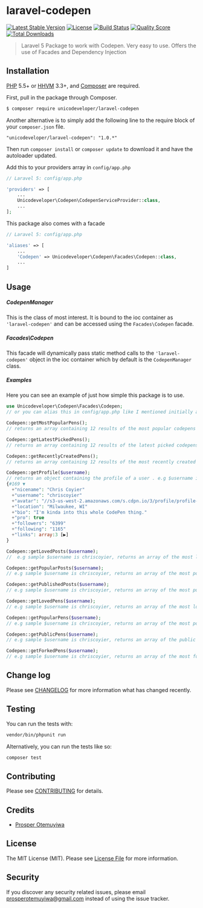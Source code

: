 # laravel-codepen

[![Latest Stable Version](https://poser.pugx.org/unicodeveloper/laravel-codepen/v/stable.svg)](https://packagist.org/packages/unicodeveloper/laravel-codepen)
[![License](https://poser.pugx.org/unicodeveloper/laravel-codepen/license.svg)](LICENSE.md)
[![Build Status](https://img.shields.io/travis/unicodeveloper/laravel-codepen.svg)](https://travis-ci.org/unicodeveloper/laravel-codepen)
[![Quality Score](https://img.shields.io/scrutinizer/g/unicodeveloper/laravel-codepen.svg?style=flat-square)](https://scrutinizer-ci.com/g/unicodeveloper/laravel-codepen)
[![Total Downloads](https://img.shields.io/packagist/dt/unicodeveloper/laravel-codepen.svg?style=flat-square)](https://packagist.org/packages/unicodeveloper/laravel-codepen)

> Laravel 5 Package to work with Codepen. Very easy to use. Offers the use of Facades and Dependency Injection

## Installation

[PHP](https://php.net) 5.5+ or [HHVM](http://hhvm.com) 3.3+, and [Composer](https://getcomposer.org) are required.

First, pull in the package through Composer.

``` bash
$ composer require unicodeveloper/laravel-codepen
```

Another alternative is to simply add the following line to the require block of your `composer.json` file.

```
"unicodeveloper/laravel-codepen": "1.0.*"
```

Then run `composer install` or `composer update` to download it and have the autoloader updated.

Add this to your providers array in `config/app.php`

```php
// Laravel 5: config/app.php

'providers' => [
    ...
    Unicodeveloper\Codepen\CodepenServiceProvider::class,
    ...
];
```

This package also comes with a facade

```php
// Laravel 5: config/app.php

'aliases' => [
    ...
    'Codepen' => Unicodeveloper\Codepen\Facades\Codepen::class,
    ...
]
```

## Usage

##### CodepenManager

This is the class of most interest. It is bound to the ioc container as `'laravel-codepen'` and can be accessed using the `Facades\Codepen` facade.

##### Facades\Codepen

This facade will dynamically pass static method calls to the `'laravel-codepen'` object in the ioc container which by default is the `CodepenManager` class.

##### Examples

Here you can see an example of just how simple this package is to use.

```php
use Unicodeveloper\Codepen\Facades\Codepen;
// or you can alias this in config/app.php like I mentioned initially above

Codepen::getMostPopularPens();
// returns an array containing 12 results of the most popular codepens

Codepen::getLatestPickedPens();
// returns an array containing 12 results of the latest picked codepens

Codepen::getRecentlyCreatedPens();
// returns an array containing 12 results of the most recently created codepens

Codepen::getProfile($username);
// returns an object containing the profile of a user . e.g $username is chriscoyier
{#169 ▼
  +"nicename": "Chris Coyier"
  +"username": "chriscoyier"
  +"avatar": "//s3-us-west-2.amazonaws.com/s.cdpn.io/3/profile/profile-512_22.jpg"
  +"location": "Milwaukee, WI"
  +"bio": "I'm kinda into this whole CodePen thing."
  +"pro": true
  +"followers": "6399"
  +"following": "1165"
  +"links": array:3 [▶]
}

Codepen::getLovedPosts($username);
//  e.g sample $username is chriscoyier, returns an array of the most loved posts belonging to chriscoyier

Codepen::getPopularPosts($username);
// e.g sample $username is chriscoyier, returns an array of the most popular posts belonging to chriscoyier

Codepen::getPublishedPosts($username);
// e.g sample $username is chriscoyier, returns an array of the most published posts belonging to chriscoyier

Codepen::getLovedPens($username);
// e.g sample $username is chriscoyier, returns an array of the most loved pens belonging to chriscoyier

Codepen::getPopularPens($username);
// e.g sample $username is chriscoyier, returns an array of the most popular pens belonging to chriscoyier

Codepen::getPublicPens($username);
// e.g sample $username is chriscoyier, returns an array of the public pens belonging to chriscoyier

Codepen::getForkedPens($username);
// e.g sample $username is chriscoyier, returns an array of the most forked pens belonging to chriscoyier

```

## Change log

Please see [CHANGELOG](CHANGELOG.md) for more information what has changed recently.

## Testing

You can run the tests with:

```bash
vendor/bin/phpunit run
```

Alternatively, you can run the tests like so:

```bash
composer test
```

## Contributing

Please see [CONTRIBUTING](CONTRIBUTING.md) for details.

## Credits

- [Prosper Otemuyiwa](https://twitter.com/unicodeveloper)

## License

The MIT License (MIT). Please see [License File](LICENSE.md) for more information.

## Security

If you discover any security related issues, please email [prosperotemuyiwa@gmail.com](prosperotemuyiwa@gmail.com) instead of using the issue tracker.
